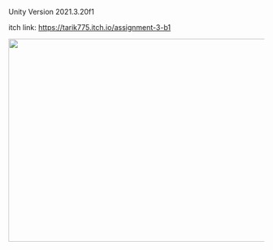 Unity Version 2021.3.20f1

itch link: https://tarik775.itch.io/assignment-3-b1

<img width="600" height="400" src="https://user-images.githubusercontent.com/10331972/228343622-36fabc86-da8e-4e16-a7d9-0178836e1a65.png"/>
